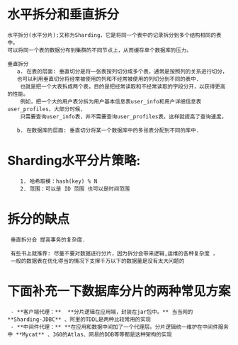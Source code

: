 # 水平拆分和垂直拆分
    
    水平拆分(水平分片):又称为Sharding，它是将同一个表中的记录拆分到多个结构相同的表中。
    可以将同一个表的数据分布到集群的不同节点上，从而缓存单个数据库的压力。

    垂直拆分
       a. 在表的层面: 垂直切分是将一张表按列切分成多个表，通常是按照列的关系进行切分，
       也可以利用垂直切分将经常被使用的列和不经常被使用的列切分到不同的表中.
        也就是把一个大表拆成两个表，目的是把经常读取和不经常读取的字段分开，以获得更高的性能。
        例如，把一个大的用户表分拆为用户基本信息表user_info和用户详细信息表user_profiles，大部分时候，
        只需要查询user_info表，并不需要查询user_profiles表，这样就提高了查询速度。

       b. 在数据库的层面: 垂直切分将某一个数据库中的多张表分配到不同的库中.

# Sharding水平分片策略: 

        1. 哈希取模：hash(key) % N
        2. 范围：可以是 ID 范围 也可以是时间范围

# 拆分的缺点

     垂直拆分会 提高事务的复杂度.
     
     有些书上就推荐: 尽量不要对数据进行分片，因为拆分会带来逻辑,运维的各种复杂度 ，
     一般的数据表在优化得当的情况下支撑千万以下的数据量是没有太大问题的
   
# 下面补充一下数据库分片的两种常见方案

     - **客户端代理：**  **分片逻辑在应用端，封装在jar包中。** 当当网的 **Sharding-JDBC** 、阿里的TDDL是两种比较常用的实现
     - **中间件代理：** **在应用和数据中间加了一个代理层。分片逻辑统一维护在中间件服务中 **Mycat** 、360的Atlas、网易的DDB等等都是这种架构的实现
